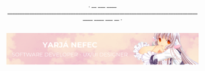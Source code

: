 <div align="center">
  . __ ___ ____ __________________________________________________________________________________ ____ ___ __ .
</div>

<br>

![Banner](images/banner-yarja.png)
